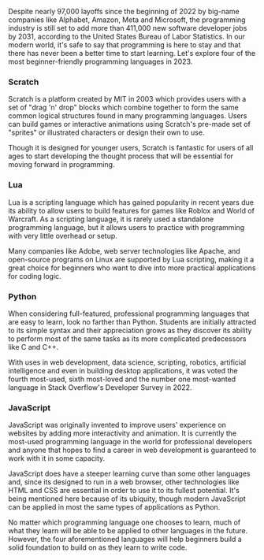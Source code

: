 Despite nearly 97,000 layoffs since the beginning of 2022 by big-name
companies like Alphabet, Amazon, Meta and Microsoft, the programming
industry is still set to add more than 411,000 new software developer
jobs by 2031, according to the United States Bureau of Labor Statistics.
In our modern world, it's safe to say that programming is here to stay
and that there has never been a better time to start learning. Let's
explore four of the most beginner-friendly programming languages in
2023.

### Scratch

Scratch is a platform created by MIT in 2003 which provides users with a
set of "drag 'n' drop" blocks which combine together to form the same
common logical structures found in many programming languages. Users can
build games or interactive animations using Scratch's pre-made set of
"sprites" or illustrated characters or design their own to use.

Though it is designed for younger users, Scratch is fantastic for users
of all ages to start developing the thought process that will be
essential for moving forward in programming.

### Lua

Lua is a scripting language which has gained popularity in recent years
due its ability to allow users to build features for games like Roblox
and World of Warcraft. As a scripting language, it is rarely used a
standalone programming language, but it allows users to practice with
programming with very little overhead or setup.

Many companies like Adobe, web server technologies like Apache, and
open-source programs on Linux are supported by Lua scripting, making it
a great choice for beginners who want to dive into more practical
applications for coding logic.

### Python

When considering full-featured, professional programming languages that
are easy to learn, look no farther than Python. Students are initially
attracted to its simple syntax and their appreciation grows as they
discover its ability to perform most of the same tasks as its more
complicated predecessors like C and C++.

With uses in web development, data science, scripting, robotics,
artificial intelligence and even in building desktop applications, it
was voted the fourth most-used, sixth most-loved and the number one
most-wanted language in Stack Overflow's Developer Survey in 2022.

### JavaScript

JavaScript was originally invented to improve users' experience on
websites by adding more interactivity and animation. It is currently the
most-used programming language in the world for professional developers
and anyone that hopes to find a career in web development is guaranteed
to work with it in some capacity.

JavaScript does have a steeper learning curve than some other languages
and, since its designed to run in a web browser, other technologies like
HTML and CSS are essential in order to use it to its fullest potential.
It's being mentioned here because of its ubiquity, though modern
JavaScript can be applied in most the same types of applications as
Python.

No matter which programming language one chooses to learn, much of what
they learn will be able to be applied to other languages in the future.
However, the four aforementioned languages will help beginners build a
solid foundation to build on as they learn to write code.
